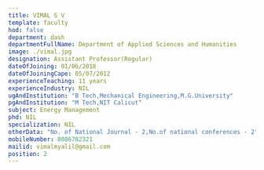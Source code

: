 ```yaml
---
title: VIMAL S V
template: faculty
hod: false
department: dash
departmentFullName: Department of Applied Sciences and Humanities
image: ./vimal.jpg
designation: Assistant Professor(Regular)
dateOfJoining: 01/06/2018
dateOfJoiningCape: 05/07/2012
experienceTeaching: 11 years
experienceIndustry: NIL
ugAndInstitution: "B Tech,Mechanical Engineering,M.G.University"
pgAndInstitution: "M Tech,NIT Calicut"
subject: Energy Management
phd: NIL
specialization: NIL
otherData: "No. of National Journal - 2,No.of national conferences - 2"
mobileNumber: 8086782321
mailid: vimalmyalil@gmail.com
position: 2
---
```

